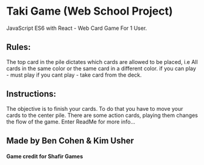 # Taki Game (Web School Project)
JavaScript ES6 with React - Web Card Game For 1 User.
## Rules:
The top card in the pile dictates which cards are allowed to be placed,
i.e All cards in the same color or the same card in a different color.
if you can play		- must play
if you cant play	- take card from the deck.
## Instructions:
The objective is to finish your cards. To do that you have to move your cards to the center pile. There are some action cards, playing them changes the flow of the game. Enter ReadMe for more info...
## Made by Ben Cohen & Kim Usher
#### Game credit for Shafir Games
